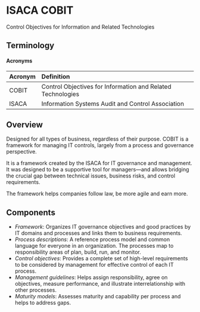 # ISACA COBIT

Control Objectives for Information and Related Technologies

## Terminology

#### Acronyms

| Acronym | Definition |
| :--- | :--- |
| COBIT | Control Objectives for Information and Related Technologies |
| ISACA | Information Systems Audit and Control Association |

## Overview

Designed for all types of business, regardless of their purpose. COBIT is a framework for managing IT controls, largely from a process and governance perspective.

It is a framework created by the ISACA for IT governance and management. It was designed to be a supportive tool for managers—and allows bridging the crucial gap between technical issues, business risks, and control requirements.

 The framework helps companies follow law, be more agile and earn more.

## Components

- *Framework*: Organizes IT governance objectives and good practices by IT domains and processes and links them to business requirements.
- *Process descriptions*: A reference process model and common language for everyone in an organization. The processes map to responsibility areas of plan, build, run, and monitor.
- *Control objectives*: Provides a complete set of high-level requirements to be considered by management for effective control of each IT process.
- *Management guidelines*: Helps assign responsibility, agree on objectives, measure performance, and illustrate interrelationship with other processes.
- *Maturity models*: Assesses maturity and capability per process and helps to address gaps.
